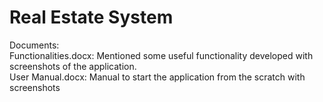 # Real Estate System

Documents:  
Functionalities.docx: Mentioned some useful functionality developed with screenshots of the application.  
User Manual.docx: Manual to start the application from the scratch with screenshots
